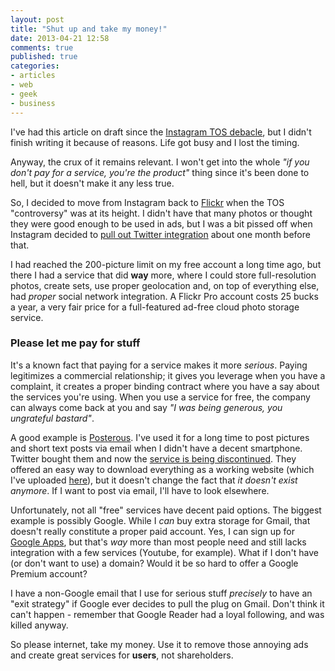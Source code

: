 ```yaml
---
layout: post
title: "Shut up and take my money!"
date: 2013-04-21 12:58
comments: true
published: true
categories:
- articles
- web
- geek
- business
---
```


I've had this article on draft since the [Instagram TOS debacle](http://www.theverge.com/2013/1/19/3892924/instagram-new-tos-go-into-effect-today), but I didn't finish writing it because of reasons. Life got busy and I lost the timing.

Anyway, the crux of it remains relevant. I won't get into the whole *"if you don't pay for a service, you're the product"* thing since it's been done to hell, but it doesn't make it any less true.

So, I decided to move from Instagram back to [Flickr](http://flickr.com/photos/fzero) when the TOS "controversy" was at its height. I didn't have that many photos or thought they were good enough to be used in ads, but I was a bit pissed off when Instagram decided to [pull out Twitter integration](http://news.cnet.com/8301-1023_3-57558128-93/instagram-photos-disappear-from-twitter-feeds/) about one month before that.

I had reached the 200-picture limit on my free account a long time ago, but there I had a service that did **way** more, where I could store full-resolution photos, create sets, use proper geolocation and, on top of everything else, had _proper_ social network integration. A Flickr Pro account costs 25 bucks a year, a very fair price for a full-featured ad-free cloud photo storage service.

### Please let me pay for stuff

It's a known fact that paying for a service makes it more _serious_. Paying legitimizes a commercial relationship; it gives you leverage when you have a complaint, it creates a proper binding contract where you have a say about the services you're using. When you use a service for free, the company can always come back at you and say *"I was being generous, you ungrateful bastard"*.

A good example is [Posterous](http://posterous.com). I've used it for a long time to post pictures and short text posts via email when I didn't have a decent smartphone. Twitter bought them and now the [service is being discontinued](http://thenextweb.com/twitter/2013/02/15/the-posterous-rides-away-as-in-shuts-down-april-30t/). They offered an easy way to download everything as a working website (which I've uploaded [here](/posterous)), but it doesn't change the fact that *it doesn't exist anymore*. If I want to post via email, I'll have to look elsewhere.

Unfortunately, not all "free" services have decent paid options. The biggest example is possibly Google. While I _can_ buy extra storage for Gmail, that doesn't really constitute a proper paid account. Yes, I can sign up for [Google Apps](http://www.google.com/enterprise/apps/business/), but that's _way_ more than most people need and still lacks integration with a few services (Youtube, for example). What if I don't have (or don't want to use) a domain? Would it be so hard to offer a Google Premium account?

I have a non-Google email that I use for serious stuff _precisely_ to have an "exit strategy" if Google ever decides to pull the plug on Gmail. Don't think it can't happen - remember that Google Reader had a loyal following, and was killed anyway.

So please internet, take my money. Use it to remove those annoying ads and create great services for **users**, not shareholders.
